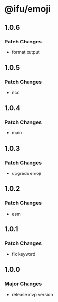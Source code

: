 # @ifu/emoji

## 1.0.6

### Patch Changes

- format output

## 1.0.5

### Patch Changes

- ncc

## 1.0.4

### Patch Changes

- main

## 1.0.3

### Patch Changes

- upgrade emoji

## 1.0.2

### Patch Changes

- esm

## 1.0.1

### Patch Changes

- fix keyword

## 1.0.0

### Major Changes

- release mvp version
